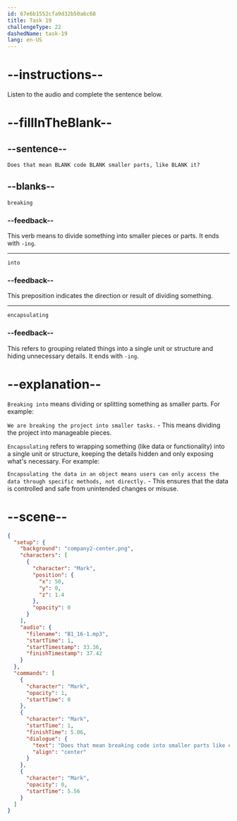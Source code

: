 ```yaml
---
id: 67e6b1552cfa9d32b50a6c68
title: Task 19
challengeType: 22
dashedName: task-19
lang: en-US
---
```


<!-- (Audio) Mark: Does that mean breaking code into smaller parts, like encapsulating it? -->

# --instructions--

Listen to the audio and complete the sentence below.

# --fillInTheBlank--

## --sentence--

`Does that mean BLANK code BLANK smaller parts, like BLANK it?`

## --blanks--

`breaking`

### --feedback--

This verb means to divide something into smaller pieces or parts. It ends with `-ing`.

---

`into`

### --feedback--

This preposition indicates the direction or result of dividing something.

---

`encapsulating`

### --feedback--

This refers to grouping related things into a single unit or structure and hiding unnecessary details. It ends with `-ing`.

# --explanation--

`Breaking into` means dividing or splitting something as smaller parts. For example:

`We are breaking the project into smaller tasks.` - This means dividing the project into manageable pieces.

`Encapsulating` refers to wrapping something (like data or functionality) into a single unit or structure, keeping the details hidden and only exposing what's necessary. For example:

`Encapsulating the data in an object means users can only access the data through specific methods, not directly.` - This ensures that the data is controlled and safe from unintended changes or misuse.

# --scene--

```json
{
  "setup": {
    "background": "company2-center.png",
    "characters": [
      {
        "character": "Mark",
        "position": {
          "x": 50,
          "y": 0,
          "z": 1.4
        },
        "opacity": 0
      }
    ],
    "audio": {
      "filename": "B1_16-1.mp3",
      "startTime": 1,
      "startTimestamp": 33.36,
      "finishTimestamp": 37.42
    }
  },
  "commands": [
    {
      "character": "Mark",
      "opacity": 1,
      "startTime": 0
    },
    {
      "character": "Mark",
      "startTime": 1,
      "finishTime": 5.06,
      "dialogue": {
        "text": "Does that mean breaking code into smaller parts like encapsulating it?",
        "align": "center"
      }
    },
    {
      "character": "Mark",
      "opacity": 0,
      "startTime": 5.56
    }
  ]
}
```
